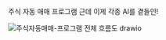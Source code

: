 주식 자동 매매 프로그램 근데 이제 각종 AI를 곁들인!

![주식자동매매-프로그램 전체 흐름도 drawio](https://github.com/user-attachments/assets/a5226e22-9f68-4172-a1d7-975c0f7694fe)
